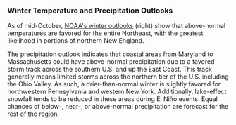 ### Winter Temperature and Precipitation Outlooks

As of mid-October, [NOAA's winter outlooks](https://www.cpc.ncep.noaa.gov/) (right) show that above-normal temperatures are favored for the entire Northeast, with the greatest likelihood in portions of northern New England. 

The precipitation outlook indicates that coastal areas from Maryland to Massachusetts could have above-normal precipitation due to a favored storm track across the southern U.S. and up the East Coast. This track generally means limited storms across the northern tier of the U.S. including the Ohio Valley. As such, a drier-than-normal winter is slightly favored for northwestern Pennsylvania and western New York. Additionally, lake-effect snowfall tends to be reduced in these areas during El Niño events. Equal chances of below-, near-, or above-normal precipitation are forecast for the rest of the region.